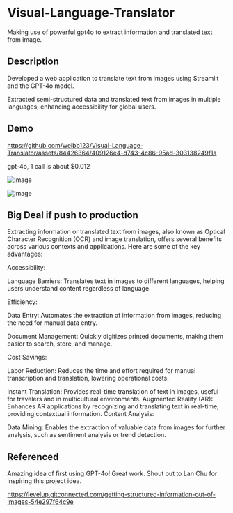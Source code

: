 # Visual-Language-Translator
Making use of powerful gpt4o to extract information and translated text from image.

## Description

Developed a web application to translate text from images using Streamlit and the GPT-4o model.

Extracted semi-structured data and translated text from images in multiple languages, enhancing accessibility for global users.

## Demo

https://github.com/weibb123/Visual-Language-Translator/assets/84426364/409126e4-d743-4c86-95ad-303138249f1a

gpt-4o, 1 call is about $0.012

![image](https://github.com/weibb123/Visual-Language-Translator/assets/84426364/4349e100-3661-4ec9-9089-73e341483206)

![image](https://github.com/weibb123/Visual-Language-Translator/assets/84426364/54724f3f-1bd7-4013-9c5c-40d3bc57920f)

## Big Deal if push to production

Extracting information or translated text from images, also known as Optical Character Recognition (OCR) and image translation, offers several benefits across various contexts and applications. Here are some of the key advantages:

Accessibility:

Language Barriers: Translates text in images to different languages, helping users understand content regardless of language.

Efficiency:

Data Entry: Automates the extraction of information from images, reducing the need for manual data entry.

Document Management: Quickly digitizes printed documents, making them easier to search, store, and manage.

Cost Savings:

Labor Reduction: Reduces the time and effort required for manual transcription and translation, lowering operational costs.

Instant Translation: Provides real-time translation of text in images, useful for travelers and in multicultural environments.
Augmented Reality (AR): Enhances AR applications by recognizing and translating text in real-time, providing contextual information.
Content Analysis:

Data Mining: Enables the extraction of valuable data from images for further analysis, such as sentiment analysis or trend detection.




## Referenced

Amazing idea of first using GPT-4o! Great work. Shout out to Lan Chu for inspiring this project idea.

https://levelup.gitconnected.com/getting-structured-information-out-of-images-54e297f64c9e





